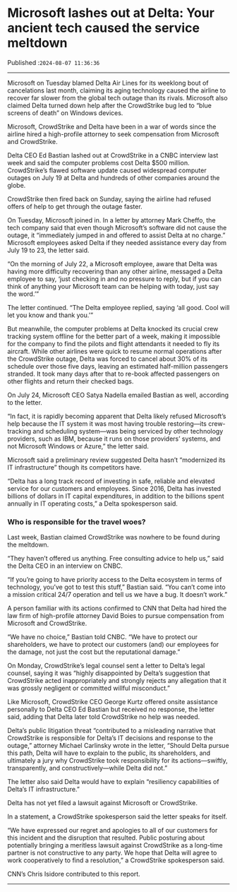 # Microsoft lashes out at Delta: Your ancient tech caused the service meltdown

Published :`2024-08-07 11:36:36`

---

Microsoft on Tuesday blamed Delta Air Lines for its weeklong bout of cancelations last month, claiming its aging technology caused the airline to recover far slower from the global tech outage than its rivals. Microsoft also claimed Delta turned down help after the CrowdStrike bug led to “blue screens of death” on Windows devices.

Microsoft, CrowdStrike and Delta have been in a war of words since the airline hired a high-profile attorney to seek compensation from Microsoft and CrowdStrike.

Delta CEO Ed Bastian lashed out at CrowdStrike in a CNBC interview last week and said the computer problems cost Delta $500 million. CrowdStrike’s flawed software update caused widespread computer outages on July 19 at Delta and hundreds of other companies around the globe.

CrowdStrike then fired back on Sunday, saying the airline had refused offers of help to get through the outage faster.

On Tuesday, Microsoft joined in. In a letter by attorney Mark Cheffo, the tech company said that even though Microsoft’s software did not cause the outage, it “immediately jumped in and offered to assist Delta at no charge.” Microsoft employees asked Delta if they needed assistance every day from July 19 to 23, the letter said.

“On the morning of July 22, a Microsoft employee, aware that Delta was having more difficulty recovering than any other airline, messaged a Delta employee to say, ‘just checking in and no pressure to reply, but if you can think of anything your Microsoft team can be helping with today, just say the word.’”

The letter continued. “The Delta employee replied, saying ‘all good. Cool will let you know and thank you.’”

But meanwhile, the computer problems at Delta knocked its crucial crew tracking system offline for the better part of a week, making it impossible for the company to find the pilots and flight attendants it needed to fly its aircraft. While other airlines were quick to resume normal operations after the CrowdStrike outage, Delta was forced to cancel about 30% of its schedule over those five days, leaving an estimated half-million passengers stranded. It took many days after that to re-book affected passengers on other flights and return their checked bags.

On July 24, Microsoft CEO Satya Nadella emailed Bastian as well, according to the letter.

“In fact, it is rapidly becoming apparent that Delta likely refused Microsoft’s help because the IT system it was most having trouble restoring—its crew-tracking and scheduling system—was being serviced by other technology providers, such as IBM, because it runs on those providers’ systems, and not Microsoft Windows or Azure,” the letter said.

Microsoft said a preliminary review suggested Delta hasn’t “modernized its IT infrastructure” though its competitors have.

“Delta has a long track record of investing in safe, reliable and elevated service for our customers and employees. Since 2016, Delta has invested billions of dollars in IT capital expenditures, in addition to the billions spent annually in IT operating costs,” a Delta spokesperson said.

### Who is responsible for the travel woes?

Last week, Bastian claimed CrowdStrike was nowhere to be found during the meltdown.

“They haven’t offered us anything. Free consulting advice to help us,” said the Delta CEO in an interview on CNBC.

“If you’re going to have priority access to the Delta ecosystem in terms of technology, you’ve got to test this stuff,” Bastian said. “You can’t come into a mission critical 24/7 operation and tell us we have a bug. It doesn’t work.”

A person familiar with its actions confirmed to CNN that Delta had hired the law firm of high-profile attorney David Boies to pursue compensation from Microsoft and CrowdStrike.

“We have no choice,” Bastian told CNBC. “We have to protect our shareholders, we have to protect our customers (and) our employees for the damage, not just the cost but the reputational damage.”

On Monday, CrowdStrike’s legal counsel sent a letter to Delta’s legal counsel, saying it was “highly disappointed by Delta’s suggestion that CrowdStrike acted inappropriately and strongly rejects any allegation that it was grossly negligent or committed willful misconduct.”

Like Microsoft, CrowdStrike CEO George Kurtz offered onsite assistance personally to Delta CEO Ed Bastian but received no response, the letter said, adding that Delta later told CrowdStrike no help was needed.

Delta’s public litigation threat “contributed to a misleading narrative that CrowdStrike is responsible for Delta’s IT decisions and response to the outage,” attorney Michael Carlinsky wrote in the letter, “Should Delta pursue this path, Delta will have to explain to the public, its shareholders, and ultimately a jury why CrowdStrike took responsibility for its actions—swiftly, transparently, and constructively—while Delta did not.”

The letter also said Delta would have to explain “resiliency capabilities of Delta’s IT infrastructure.”

Delta has not yet filed a lawsuit against Microsoft or CrowdStrike.

In a statement, a CrowdStrike spokesperson said the letter speaks for itself.

“We have expressed our regret and apologies to all of our customers for this incident and the disruption that resulted. Public posturing about potentially bringing a meritless lawsuit against CrowdStrike as a long-time partner is not constructive to any party. We hope that Delta will agree to work cooperatively to find a resolution,” a CrowdStrike spokesperson said.

CNN’s Chris Isidore contributed to this report.

---

